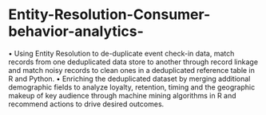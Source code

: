 # Entity-Resolution-Consumer-behavior-analytics-

•	Using Entity Resolution to de-duplicate event check-in data, match records from one deduplicated data store to another through record linkage and match noisy records to clean ones in a deduplicated reference table in R and Python.
•	Enriching the deduplicated dataset by merging additional demographic fields to analyze loyalty, retention, timing and the geographic makeup of key audience through machine mining algorithms in R and recommend actions to drive desired outcomes.
